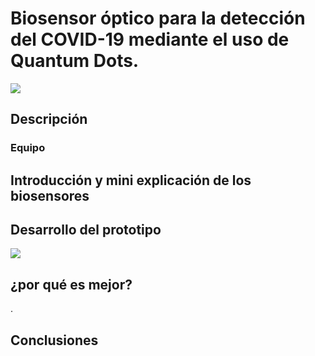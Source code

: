 # Biosensor óptico para la detección del COVID-19 mediante el uso de Quantum Dots. 
![](https://media1.tenor.com/images/a866d1334a0a635eeda88c371caee50a/tenor.gif?itemid=16660839) 
## Descripción
### Equipo

## Introducción y mini explicación de los biosensores

## Desarrollo del prototipo
![](https://i.makeagif.com/media/5-15-2016/FTkKht.gif)

## ¿por qué es mejor?
.
## Conclusiones

